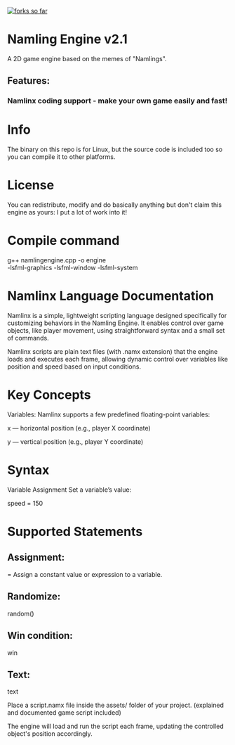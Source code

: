[![forks so far](https://github.com/iimsoftco/namlingengine/actions/workflows/c-cpp.yml/badge.svg?branch=main&event=fork)](https://github.com/iimsoftco/namlingengine/actions/workflows/c-cpp.yml)

# Namling Engine v2.1
A 2D game engine based on the memes of "Namlings".
## Features:
### Namlinx coding support - make your own game easily and fast!

# Info
The binary on this repo is for Linux, but the source code is included too so you can compile it to other platforms.

# License
You can redistribute, modify and do basically anything but don't claim this engine as yours: I put a lot of work into it!

# Compile command
g++ namlingengine.cpp -o engine \
    -lsfml-graphics -lsfml-window -lsfml-system

# Namlinx Language Documentation

Namlinx is a simple, lightweight scripting language designed specifically for customizing behaviors in the Namling Engine. It enables control over game objects, like player movement, using straightforward syntax and a small set of commands.

Namlinx scripts are plain text files (with .namx extension) that the engine loads and executes each frame, allowing dynamic control over variables like position and speed based on input conditions.

# Key Concepts
Variables: Namlinx supports a few predefined floating-point variables:

x — horizontal position (e.g., player X coordinate)

y — vertical position (e.g., player Y coordinate)


# Syntax
Variable Assignment
Set a variable’s value:


speed = 150


# Supported Statements
## Assignment: 
<variable> = <value>
Assign a constant value or expression to a variable.
## Randomize:
random()
## Win condition:
win
## Text:
text





Place a script.namx file inside the assets/ folder of your project. (explained and documented game script included)

The engine will load and run the script each frame, updating the controlled object's position accordingly.
